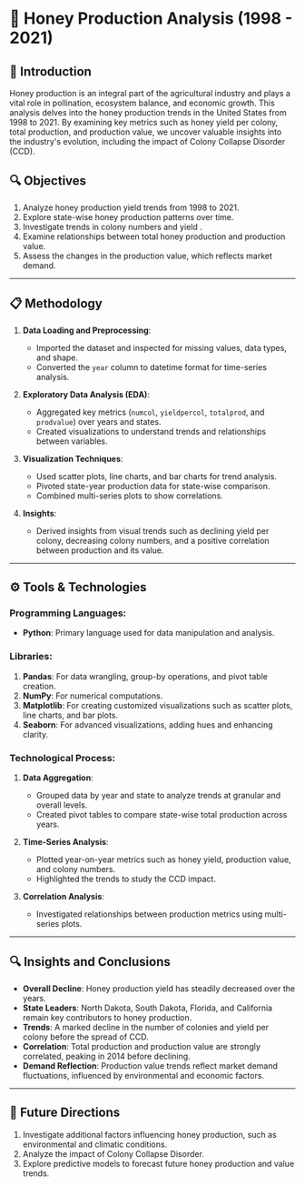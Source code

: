 # 🐝 Honey Production Analysis (1998 - 2021)

## 📌 Introduction
Honey production is an integral part of the agricultural industry and plays a vital role in pollination, ecosystem balance, and economic growth. This analysis delves into the honey production trends in the United States from 1998 to 2021. By examining key metrics such as honey yield per colony, total production, and production value, we uncover valuable insights into the industry's evolution, including the impact of Colony Collapse Disorder (CCD).

## 🔍 Objectives
1. Analyze honey production yield trends from 1998 to 2021.
2. Explore state-wise honey production patterns over time.
3. Investigate trends in colony numbers and yield .
4. Examine relationships between total honey production and production value.
5. Assess the changes in the production value, which reflects market demand.

---

## 📋 Methodology
1. **Data Loading and Preprocessing**:
   - Imported the dataset and inspected for missing values, data types, and shape.
   - Converted the `year` column to datetime format for time-series analysis.

2. **Exploratory Data Analysis (EDA)**:
   - Aggregated key metrics (`numcol`, `yieldpercol`, `totalprod`, and `prodvalue`) over years and states.
   - Created visualizations to understand trends and relationships between variables.

3. **Visualization Techniques**:
   - Used scatter plots, line charts, and bar charts for trend analysis.
   - Pivoted state-year production data for state-wise comparison.
   - Combined multi-series plots to show correlations.

4. **Insights**:
   - Derived insights from visual trends such as declining yield per colony, decreasing colony numbers, and a positive correlation between production and its value.

---

## ⚙️ Tools & Technologies
### **Programming Languages**:
- **Python**: Primary language used for data manipulation and analysis.

### **Libraries**:
1. **Pandas**: For data wrangling, group-by operations, and pivot table creation.
2. **NumPy**: For numerical computations.
3. **Matplotlib**: For creating customized visualizations such as scatter plots, line charts, and bar plots.
4. **Seaborn**: For advanced visualizations, adding hues and enhancing clarity.

### **Technological Process**:
1. **Data Aggregation**:
   - Grouped data by year and state to analyze trends at granular and overall levels.
   - Created pivot tables to compare state-wise total production across years.

2. **Time-Series Analysis**:
   - Plotted year-on-year metrics such as honey yield, production value, and colony numbers.
   - Highlighted the trends to study the CCD impact.

3. **Correlation Analysis**:
   - Investigated relationships between production metrics using multi-series plots.
     
---

## 🔍 Insights and Conclusions
- **Overall Decline**: Honey production yield has steadily decreased over the years.
- **State Leaders**: North Dakota, South Dakota, Florida, and California remain key contributors to honey production.
- **Trends**: A marked decline in the number of colonies and yield per colony before the spread of CCD.
- **Correlation**: Total production and production value are strongly correlated, peaking in 2014 before declining.
- **Demand Reflection**: Production value trends reflect market demand fluctuations, influenced by environmental and economic factors.

---

## 🚀 Future Directions
1. Investigate additional factors influencing honey production, such as environmental and climatic conditions.
2. Analyze the impact of Colony Collapse Disorder.
3. Explore predictive models to forecast future honey production and value trends.


